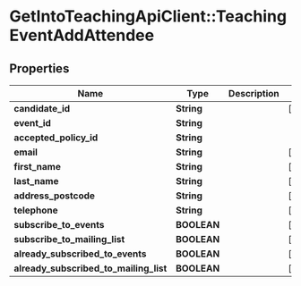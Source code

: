 # GetIntoTeachingApiClient::TeachingEventAddAttendee

## Properties
Name | Type | Description | Notes
------------ | ------------- | ------------- | -------------
**candidate_id** | **String** |  | [optional] 
**event_id** | **String** |  | 
**accepted_policy_id** | **String** |  | 
**email** | **String** |  | [optional] 
**first_name** | **String** |  | [optional] 
**last_name** | **String** |  | [optional] 
**address_postcode** | **String** |  | [optional] 
**telephone** | **String** |  | [optional] 
**subscribe_to_events** | **BOOLEAN** |  | [optional] 
**subscribe_to_mailing_list** | **BOOLEAN** |  | [optional] 
**already_subscribed_to_events** | **BOOLEAN** |  | [optional] 
**already_subscribed_to_mailing_list** | **BOOLEAN** |  | [optional] 


